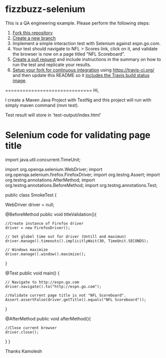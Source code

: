 fizzbuzz-selenium
=================

This is a QA engineering example. Please perform the following steps:

1. [Fork this repository](https://help.github.com/articles/fork-a-repo)
1. [Create a new branch](https://github.com/blog/1377-create-and-delete-branches)
1. Implement a simple interaction test with Selenium against espn.go.com.
  1. Your test should navigate to NFL > Scores link, click on it, and validate the browser is now on a page titled "NFL Scoreboard".
1. [Create a pull request](https://help.github.com/articles/creating-a-pull-request) and include instructions in the summary on how to run the test and replicate your results.
1. [Setup your fork for continuous integration](http://docs.travis-ci.com/user/languages/java/) using https://travis-ci.org/ and then update this README so it [includes the Travis build status image](http://docs.travis-ci.com/user/status-images/).

==============================
Hi,

I create a Maven Java Project with TestNg and this project will run with simply maven command (mvn test).

Test result will store in 'test-output/index.html'

Selenium code for validating page title
===============================================

import java.util.concurrent.TimeUnit;

import org.openqa.selenium.WebDriver; import org.openqa.selenium.firefox.FirefoxDriver; import org.testng.Assert; import org.testng.annotations.AfterMethod; import org.testng.annotations.BeforeMethod; import org.testng.annotations.Test;

public class SmokeTest {

WebDriver driver = null;

@BeforeMethod
public void titleValidation(){

    //Create instance of Firefox driver
    driver = new FirefoxDriver();

    // Set globel time out for driver (Untill and maximun)
    driver.manage().timeouts().implicitlyWait(30, TimeUnit.SECONDS);

    // Windows maximize
    driver.manage().window().maximize();
}

@Test
public void main() {

    // Navigate to http://espn.go.com
    driver.navigate().to("http://espn.go.com");

    //Validate current page title is not "NFL Scoreboard".
    Assert.assertFalse(driver.getTitle().equals("NFL Scoreboard"));

}

@AfterMethod
public void afterMethod(){

    //Close current browser
    driver.close();
}
}

Thanks Kamolesh